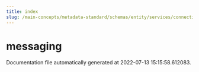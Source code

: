 ```yaml
---
title: index
slug: /main-concepts/metadata-standard/schemas/entity/services/connections/messaging
---
```


# messaging

Documentation file automatically generated at 2022-07-13 15:15:58.612083.

